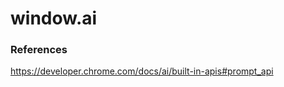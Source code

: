 # window.ai

<!-- TODO: Readme-->

### References

https://developer.chrome.com/docs/ai/built-in-apis#prompt_api
